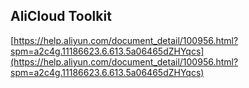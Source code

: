 ## AliCloud Toolkit

[https://help.aliyun.com/document_detail/100956.html?spm=a2c4g.11186623.6.613.5a06465dZHYqcs](https://help.aliyun.com/document_detail/100956.html?spm=a2c4g.11186623.6.613.5a06465dZHYqcs)
